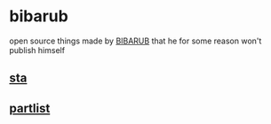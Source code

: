 # bibarub
open source things made by [BIBARUB](https://https://github.com/bibarub) that he for some reason won't publish himself

## [sta](https://github.com/n00b69/sta)

## [partlist](https://github.com/n00b69/partlist)
